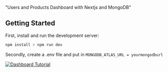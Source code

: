 "Users and Products Dashboard with Nextjs and MongoDB"

## Getting Started

First, install and run the development server:

```bash
npm install > npm run dev
```

Secondly, create a .env file and put in ```MONGODB_ATLAS_URL = yourmongodburl```

[![Dashboard Tutorial](https://github.com/codingwithmish/admin-dashboard/assets/99095315/a29f03e6-8389-49df-ac98-d1c186a8575e)](https://streamable.com/dgis4f)
